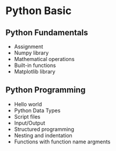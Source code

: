 # Python Basic

## Python Fundamentals

* Assignment
* Numpy library
* Mathematical operations
* Built-in functions
* Matplotlib library

## Python Programming

* Hello world
* Python Data Types
* Script files
* Input/Output
* Structured programming
* Nesting and indentation
* Functions with function name argments
